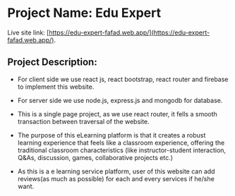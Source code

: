 # Project Name: Edu Expert

Live site link: [https://edu-expert-fafad.web.app/](https://edu-expert-fafad.web.app/).

## Project Description:

* For client side we use react js, react bootstrap, react router and firebase to implement this website.

* For server side we use node.js, express.js and mongodb for database.

* This is a single page project, as we use react router, it fells a smooth transaction between traversal of the website.

* The purpose of this eLearning platform is that it creates a robust learning experience that feels like a classroom experience, offering the traditional classroom characteristics (like instructor-student interaction, Q&As, discussion, games, collaborative projects etc.)
    
* As this is a e learning service platform, user of this website can add reviews(as much as possible) for each and every services if he/she want.

